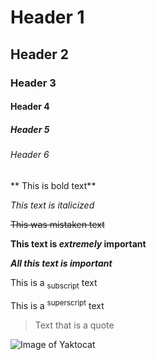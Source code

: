 # Header 1
## Header 2
### Header 3
#### Header 4
##### Header 5
###### Header 6
** This is bold text**

_This text is italicized_

~~This was mistaken text~~

**This text is _extremely_ important**

***All this text is important***

 This is a <sub>subscript</sub> text

 This is a <sup>superscript</sup> text

> Text that is a quote

![Image of Yaktocat](https://octodex.github.com/images/yaktocat.png)
